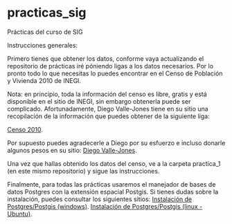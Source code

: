 practicas_sig
=============

Prácticas del curso de SIG

Instrucciones generales:

Primero tienes que obtener los datos, conforme vaya actualizando el repositorio de prácticas iré póniendo ligas a los datos necesarios. Por lo pronto todo lo que necesitas lo puedes encontrar en el Censo de Población y Vivienda 2010 de INEGI.

Nota: en principio, toda la información del censo es libre, gratis y está disponible en el sitio de INEGI, sin embargo obtenerla puede ser complicado. Afortunadamente, Diego Valle-Jones tiene en su sitio una recopilación de la información que puedes obtener de la siguiente liga:

[Censo 2010](http://rest.s3for.me/shapefiles/scince2010.zip).

Por supuesto puedes agradecerle a Diego por su esfuerzo e incluso donarle algunos pesos en su sitio: [Diego Valle-Jones](http://www.diegovalle.net/).

Una vez que hallas obtenido los datos del censo, ve a la carpeta practica_1 (en este mismo repositorio) y sigue las instrucciones.

Finalmente, para todas las prácticas usaremos el manejador de bases de datos Postgres con la extensión espacial Postgis. Si tienes dudas sobre la instalación,
puedes consultar los siguientes sitios:
[Instalación de Postgres/Postgis (windows)](http://workshops.boundlessgeo.com/postgis-intro/installation.html).
[Instalación de Postgres/Postgis (linux -Ubuntu)](http://trac.osgeo.org/postgis/wiki/UsersWikiPostGIS20Ubuntu1304).
